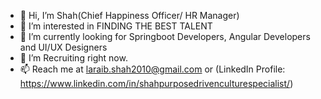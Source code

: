 - 👋 Hi, I’m Shah(Chief Happiness Officer/ HR Manager)
- 👀 I’m interested in FINDING THE BEST TALENT
- 🌱 I’m currently looking for Springboot Developers, Angular Developers and UI/UX Designers
- 💞️ I’m Recruiting right now.
- 📫 Reach me at laraib.shah2010@gmail.com or (LinkedIn Profile: https://www.linkedin.com/in/shahpurposedrivenculturespecialist/)
<!---
Shah0514/Shah0514 is a ✨ special ✨ repository because its `README.md` (this file) appears on your GitHub profile.
You can click the Preview link to take a look at your changes.
--->
